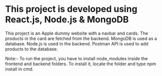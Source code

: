 # This project is developed using React.js, Node.js & MongoDB
This project is an Apple dummy website with a navbar and cards.
The products in the card are fetched from the backend. MongoDB is used as a database. Node.js is used in the backend.
Postman API is used to add products  to the database.

Note:- To run the project, you have to install node_modules inside the frontend and backend folders. To install it, locate the folder and type npm install in cmd.
